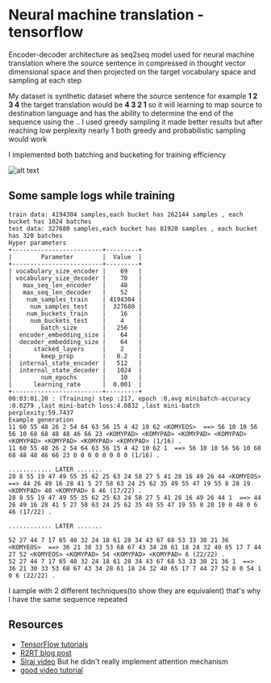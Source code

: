 # Neural machine translation - tensorflow

Encoder-decoder architecture as seq2seq model used for neural machine translation where the source sentence in compressed in thought vector dimensional space and then projected on the target vocabulary space and sampling at each step 

My dataset is synthetic dataset where the source sentence for example **1 2 3 4 <KOMYEOS>** the target translation would be **4 3 2 1 <KOMYEOS>** so it will learning to map source to destination language and has the ability to determine the end of the sequence using the **<KOMYEOS>** .. I used greedy sampling it made better results but after reaching low perplexity nearly 1 both greedy and probabilistic sampling would work 
 
I implemented both batching and bucketing for training efficiency 

![alt text](https://www.blognone.com/sites/default/files/externals/457b91b1c143ae37eacf1f7b930e104e.jpg)

## Some sample logs while training 

```
train data: 4194304 samples,each bucket has 262144 samples , each bucket has 1024 batches
test data: 327680 samples,each bucket has 81920 samples , each bucket has 320 batches
Hyper parameters
+-------------------------+---------+
|        Parameter        |  Value  |
+-------------------------+---------+
| vocabulary_size_encoder |    69   |
| vocabulary_size_decoder |    70   |
|   max_seq_len_encoder   |    48   |
|   max_seq_len_decoder   |    52   |
|    num_samples_train    | 4194304 |
|     num_samples_test    |  327680 |
|    num_buckets_train    |    16   |
|     num_buckets_test    |    4    |
|        batch_size       |   256   |
|  encoder_embedding_size |    64   |
|  decoder_embedding_size |    64   |
|      stacked_layers     |    2    |
|        keep_prop        |   0.2   |
|  internal_state_encoder |   512   |
|  internal_state_decoder |   1024  |
|        num_epochs       |    10   |
|      learning_rate      |  0.001  |
+-------------------------+---------+
00:03:01.20 : (Training) step :217, epoch :0,avg minibatch-accuracy :0.0279 ,last mini-batch loss:4.0832 ,last mini-batch perplexity:59.7437
Example generation
11 60 55 48 26 2 54 64 63 56 15 4 42 10 62 <KOMYEOS>  ==> 56 10 10 56 56 10 68 68 48 48 46 66 23 <KOMYPAD> <KOMYPAD> <KOMYPAD> <KOMYPAD> <KOMYPAD> <KOMYPAD> <KOMYPAD> <KOMYPAD> (1/16) .
11 60 55 48 26 2 54 64 63 56 15 4 42 10 62 1  ==> 56 10 10 56 56 10 68 68 48 48 46 66 23 0 0 0 0 0 0 0 0 (1/16) .

............ LATER ....... 
28 8 55 19 47 49 55 35 62 25 63 24 58 27 5 41 28 16 49 26 44 <KOMYEOS>  ==> 44 26 49 16 28 41 5 27 58 63 24 25 62 35 49 55 47 19 55 8 28 19 <KOMYPAD> 48 <KOMYPAD> 6 46 (17/22) .
28 8 55 19 47 49 55 35 62 25 63 24 58 27 5 41 28 16 49 26 44 1  ==> 44 26 49 16 28 41 5 27 58 63 24 25 62 35 49 55 47 19 55 8 28 19 0 48 0 6 46 (17/22) .

............ LATER ....... 

52 27 44 7 17 65 40 32 24 18 61 28 34 43 67 68 53 33 30 21 36 <KOMYEOS>  ==> 36 21 30 33 53 68 67 43 34 28 61 18 24 32 40 65 17 7 44 27 52 <KOMYEOS> <KOMYPAD> 54 <KOMYPAD> <KOMYPAD> 6 (22/22) .
52 27 44 7 17 65 40 32 24 18 61 28 34 43 67 68 53 33 30 21 36 1  ==> 36 21 30 33 53 68 67 43 34 28 61 18 24 32 40 65 17 7 44 27 52 0 0 54 1 0 6 (22/22) .

```

I sample with 2 different techniques(to show they are equivalent) that's why I have the same sequence repeated 

## Resources

* [TensorFlow tutorials](https://www.tensorflow.org/tutorials/seq2seq)
* [R2RT blog post](https://r2rt.com/recurrent-neural-networks-in-tensorflow-iii-variable-length-sequences.html)
* [Siraj video](https://www.youtube.com/watch?v=ElmBrKyMXxs) But he didn't really implement attention mechanism
* [good video tutorial](https://www.youtube.com/watch?v=_Sm0q_FckM8)


